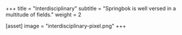 +++
title = "Interdisciplinary"
subtitle = "Springbok is well versed in a multitude of fields."
weight = 2

[asset]
  image = "interdisciplinary-pixel.png"
+++


